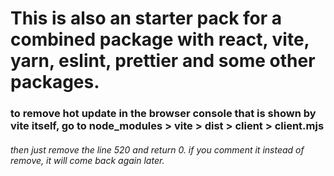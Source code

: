 # This is also an starter pack for a combined package with react, vite, yarn, eslint, prettier and some other packages.

### to remove hot update in the browser console that is shown by vite itself, go to node_modules > vite > dist > client > client.mjs

###### then just remove the line 520 and return 0. if you comment it instead of remove, it will come back again later.
